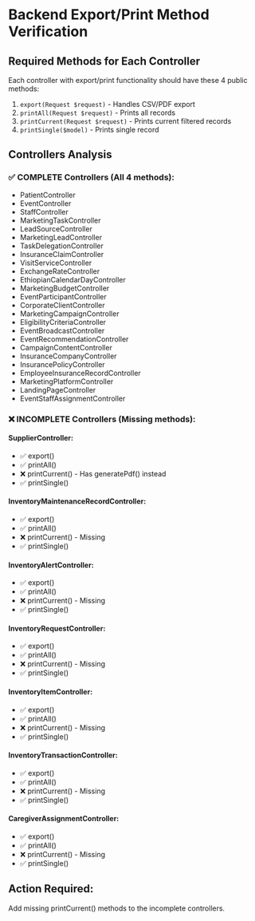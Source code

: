 # Backend Export/Print Method Verification

## Required Methods for Each Controller
Each controller with export/print functionality should have these 4 public methods:

1. `export(Request $request)` - Handles CSV/PDF export
2. `printAll(Request $request)` - Prints all records  
3. `printCurrent(Request $request)` - Prints current filtered records
4. `printSingle($model)` - Prints single record

## Controllers Analysis

### ✅ COMPLETE Controllers (All 4 methods):
- PatientController
- EventController  
- StaffController
- MarketingTaskController
- LeadSourceController
- MarketingLeadController
- TaskDelegationController
- InsuranceClaimController
- VisitServiceController
- ExchangeRateController
- EthiopianCalendarDayController
- MarketingBudgetController
- EventParticipantController
- CorporateClientController
- MarketingCampaignController
- EligibilityCriteriaController
- EventBroadcastController
- EventRecommendationController
- CampaignContentController
- InsuranceCompanyController
- InsurancePolicyController
- EmployeeInsuranceRecordController
- MarketingPlatformController
- LandingPageController
- EventStaffAssignmentController

### ❌ INCOMPLETE Controllers (Missing methods):

#### SupplierController:
- ✅ export() 
- ✅ printAll()
- ❌ printCurrent() - Has generatePdf() instead
- ✅ printSingle()

#### InventoryMaintenanceRecordController:
- ✅ export()
- ✅ printAll() 
- ❌ printCurrent() - Missing
- ✅ printSingle()

#### InventoryAlertController:
- ✅ export()
- ✅ printAll()
- ❌ printCurrent() - Missing  
- ✅ printSingle()

#### InventoryRequestController:
- ✅ export()
- ✅ printAll()
- ❌ printCurrent() - Missing
- ✅ printSingle()

#### InventoryItemController:
- ✅ export()
- ✅ printAll()
- ❌ printCurrent() - Missing
- ✅ printSingle()

#### InventoryTransactionController:
- ✅ export()
- ✅ printAll()
- ❌ printCurrent() - Missing
- ✅ printSingle()

#### CaregiverAssignmentController:
- ✅ export()
- ✅ printAll()
- ❌ printCurrent() - Missing
- ✅ printSingle()

## Action Required:
Add missing printCurrent() methods to the incomplete controllers.
